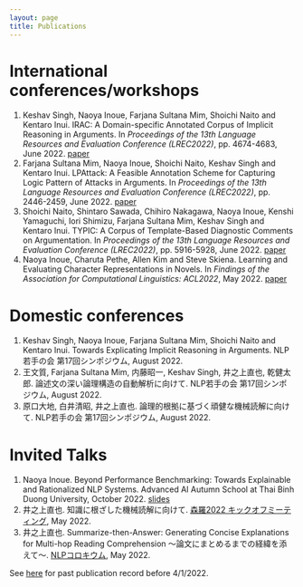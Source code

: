 ```yaml
---
layout: page
title: Publications
---
```


# International conferences/workshops

1. Keshav Singh, Naoya Inoue, Farjana Sultana Mim, Shoichi Naito and Kentaro Inui. IRAC: A Domain-specific Annotated Corpus of Implicit Reasoning in Arguments. In <i>Proceedings of the 13th Language Resources and Evaluation Conference (LREC2022)</i>, pp. 4674-4683, June 2022. [paper](http://www.lrec-conf.org/proceedings/lrec2022/pdf/2022.lrec-1.499.pdf)
1. Farjana Sultana Mim, Naoya Inoue, Shoichi Naito, Keshav Singh and Kentaro Inui. LPAttack: A Feasible Annotation Scheme for Capturing Logic Pattern of Attacks in Arguments. In <i>Proceedings of the 13th Language Resources and Evaluation Conference (LREC2022)</i>, pp. 2446-2459, June 2022. [paper](http://www.lrec-conf.org/proceedings/lrec2022/pdf/2022.lrec-1.261.pdf)
1. Shoichi Naito, Shintaro Sawada, Chihiro Nakagawa, Naoya Inoue, Kenshi Yamaguchi, Iori Shimizu, Farjana Sultana Mim, Keshav Singh and Kentaro Inui. TYPIC: A Corpus of Template-Based Diagnostic Comments on Argumentation. In <i>Proceedings of the 13th Language Resources and Evaluation Conference (LREC2022)</i>, pp. 5916-5928, June 2022. [paper](http://www.lrec-conf.org/proceedings/lrec2022/pdf/2022.lrec-1.636.pdf)
1. Naoya Inoue, Charuta Pethe, Allen Kim and Steve Skiena. Learning and Evaluating Character Representations in Novels. In <i>Findings of the Association for Computational Linguistics: ACL2022</i>, May 2022. [paper](https://aclanthology.org/2022.findings-acl.81/)

# Domestic conferences

1. Keshav Singh, Naoya Inoue, Farjana Sultana Mim, Shoichi Naito and Kentaro Inui. Towards Explicating Implicit Reasoning in Arguments. NLP若手の会 第17回シンポジウム, August 2022.
1. 王文質, Farjana Sultana Mim, 内藤昭一, Keshav Singh, 井之上直也, 乾健太郎. 論述文の深い論理構造の自動解析に向けて. NLP若手の会 第17回シンポジウム, August 2022.
1. 原口大地, 白井清昭, 井之上直也. 論理的根拠に基づく頑健な機械読解に向けて. NLP若手の会 第17回シンポジウム, August 2022.

# Invited Talks

1. Naoya Inoue. Beyond Performance Benchmarking: Towards Explainable and Rationalized NLP Systems. Advanced AI
Autumn School at Thai Binh Duong University, October 2022. [slides](https://drive.google.com/file/d/1sRe0XivgeWXsTGzw4mUoVBk27khcCYCp/view?usp=sharing)
1. 井之上直也. 知識に根ざした機械読解に向けて. [森羅2022 キックオフミーティング](https://aip.riken.jp/events/event_136692/), May 2022.
1. 井之上直也. Summarize-then-Answer: Generating Concise Explanations for Multi-hop Reading Comprehension 〜論文にまとめるまでの経緯を添えて〜. [NLPコロキウム](https://nlp-colloquium-jp.github.io/schedule/2022-05-11_naoya-inoue/), May 2022.

See [here](https://naoya-i.github.io/publication.html) for past publication record before 4/1/2022.
